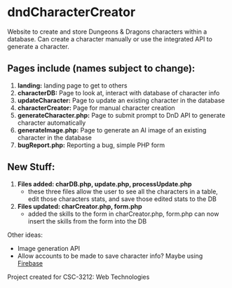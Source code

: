 # dndCharacterCreator
Website to create and store Dungeons &amp; Dragons characters within a database. Can create a character manually or use the integrated API to generate a character.

## Pages include (names subject to change):
1. <strong>landing:</strong> landing page to get to others
2. <strong>characterDB:</strong> Page to look at, interact with database of character info
3. <strong>updateCharacter:</strong> Page to update an existing character in the database
4. <strong>characterCreator:</strong> Page for manual character creation
5. <strong>generateCharacter.php:</strong> Page to submit prompt to DnD API to generate character automatically
6. <strong>generateImage.php:</strong> Page to generate an AI image of an existing character in the database
7. <strong>bugReport.php:</strong> Reporting a bug, simple PHP form

## New Stuff:
1. <strong>Files added: charDB.php, update.php, processUpdate.php</strong>
   - these three files allow the user to see all the characters in a table, edit those characters stats, and save those edited stats to the DB
2. <strong>Files updated: charCreator.php, form.php</strong>
   - added the skills to the form in charCreator.php, form.php can now insert the skills from the form into the DB

Other ideas:
- Image generation API
- Allow accounts to be made to save character info? Maybe using [Firebase](https://firebase.google.com)

Project created for CSC-3212: Web Technologies

